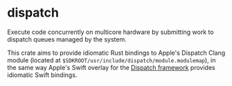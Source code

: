 # dispatch

Execute code concurrently on multicore hardware by submitting work to dispatch queues managed by
the system.

This crate aims to provide idiomatic Rust bindings to Apple's Dispatch Clang module (located at
`$SDKROOT/usr/include/dispatch/module.modulemap`), in the same way Apple's Swift overlay for
the [Dispatch framework](https://developer.apple.com/documentation/DISPATCH) provides idiomatic
Swift bindings.
